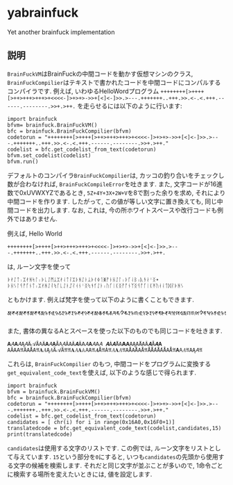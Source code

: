 # yabrainfuck
Yet another brainfuck implementation

## 説明
`BrainFuckVM`はBrainFuckの中間コードを動かす仮想マシンのクラス,
`BrainFuckCompilier`はテキストで書かれたコードを中間コードにコンパルするコンパイラです.
例えば, いわゆるHelloWordプログラム
`++++++++[>++++[>++>+++>+++>+<<<<-]>+>+>->>+[<]<-]>>.>---.+++++++..+++.>>.<-.<.+++.------.--------.>>+.>++.`
を走らせるには以下のように行います:
```
import brainfuck
bfvm= brainfuck.BrainFuckVM()
bfc = brainfuck.BrainFuckCompilier(bfvm)
codetorun = "++++++++[>++++[>++>+++>+++>+<<<<-]>+>+>->>+[<]<-]>>.>---.+++++++..+++.>>.<-.<.+++.------.--------.>>+.>++."
codelist = bfc.get_codelist_from_text(codetorun)
bfvm.set_codelist(codelist)
bfvm.run()
```
デフォルトのコンパイラ`BrainFuckCompilier`は,
カッコの釣り合いをチェックし数が合わなければ, `BrainFuckCompileError`を吐きます.
また,
文字コードが16進数で0xUVWXYZであるとき,
`5Z+4Y+3X+2W+V`を8で割った余りを求め,
それにより中間コードを作ります.
したがって, この値が等しい文字に置き換えても, 同じ中間コードを出力します.
なお, これは, 今の所ホワイトスペースや改行コードも例外ではありません.

例えば, Hello World
```
++++++++[>++++[>++>+++>+++>+<<<<-]>+>+>->>+[<]<-]>>.>---.+++++++..+++.>>.<-.<.+++.------.--------.>>+.>++.
```
は, ルーン文字を使って
```
ᚧᚯᛇᛏᛧᛯᚯᚻᛋᛚᛧᚧᚳᛇᛗᛦᛯᚯᛆᛏᛛᛯᚦᚻᛇᛓᛦᚧᚰᛄᛐᛤᚡᚭᚺᛇᛚᛧᚦᚵᛆᛒᛧᚣᚬᛅᛌᛝ᛭ᚦᚺᛊᛚᛩᚡᚵᚾᛏᛧᛯᚯᚻᛇᛛᛪᚪᚳᛇᛓᛢᛮᚮᚾᛌᛝᛪᚬᚶᛇᛓᛧᚢᚵᛁᛕᛝᚡᚩᚾᛉᛝᛩᚩᚵᛁᛕᛡᚢᚮᛆᛏᛞᛮᚧᚻᛊ
```
ともかけます.
例えば梵字を使って以下のように書くこともできます.
```
𑖁𑖕𑖡𑖁𑖕𑖝𑖁𑖕𑖥𑖀𑖉𑖝𑖩𑖉𑖙𑖨𑖉𑖕𑖨𑖉𑖕𑖡𑖈𑖕𑖡𑖁𑖔𑖝𑖮𑖎𑖦𑖮𑖋𑖛𑖨𑖉𑖜𑖩𑖈𑖗𑖨𑖈𑖕𑖥𑖆𑖓𑖦𑖃𑖏𑖠𑖀𑖐𑖜𑖫𑖋𑖟𑖬𑖉𑖝𑖩𑖉𑖝𑖩𑖉𑖘𑖤𑖉𑖕𑖡𑖄𑖔𑖠𑖄𑖎𑖟𑖬𑖎𑖤𑖁𑖕𑖝𑖬𑖋𑖗𑖫𑖋𑖗𑖫𑖄𑖗𑖣𑖃𑖗𑖣𑖃𑖗𑖟𑖄𑖔𑖜𑖁𑖌𑖜𑖩𑖉𑖘
```
また, 書体の異なるAとスペースを使った以下のものでも同じコードを吐きます.
```
𝐀𝛢𝐀𝛢Ą𝛢Ã𝒜Ā𝖠Ã𝐀𝛢𝐀Ā𝖠𝛢ÃΑÃ𝑨Ã𝖠𝛢𝐀𝛢𝖠𝛢 𝜜À𝜜ÅA𝝖𝐀ΑĄΑÅΑÂ𝑨Ā𝜜𝚨 𝙰ĂΑ𝖠𝔄Â𝙰Å𝙰𝔄𝐀𝛢Ą𝛢Ã𝒜Ã𝔄𝔄𝐀𝛢𝐀𝔸𝖠Α𝔄𝜜Å𝔄À𝔄𝛢𝐀𝛢𝔄𝙰Å𝙰Å𝙰Å𝔄ÅǺ𝙰Ǻ𝙰Å𝙰Å𝔄𝝖𝖠𝛢𝔄ΑĄ𝛢𝔄
```

これらは, `BrainFuckCompilier` のもつ, 
中間コードをプログラムに変換する`get_equivalent_code_text`を使えば,
以下のような感じで得られます.
```
import brainfuck
bfvm = brainfuck.BrainFuckVM()
bfc = brainfuck.BrainFuckCompilier(bfvm)
codetorun = "++++++++[>++++[>++>+++>+++>+<<<<-]>+>+>->>+[<]<-]>>.>---.+++++++..+++.>>.<-.<.+++.------.--------.>>+.>++."
codelist = bfc.get_codelist_from_text(codetorun)
candidates = [ chr(i) for i in range(0x16A0,0x16F0+1)]
translatedcode = bfc.get_equivalent_code_text(codelist,candidates,15)
print(translatedcode)
```
`candidates`は使用する文字のリストです.
この例では, ルーン文字をリストとして与えています.
`15`という部分を`0`にすると,
いつも`candidates`の先頭から使用する文字の候補を検索します.
それだと同じ文字が並ぶことが多いので,
1命令ごとに検索する場所を変えたいときには,
値を設定します.



